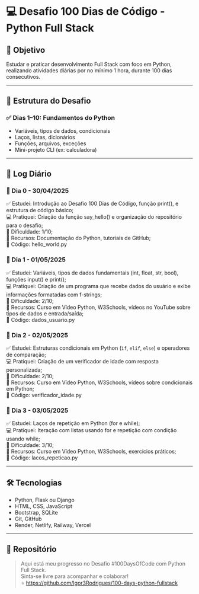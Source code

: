 # 💻 Desafio 100 Dias de Código - Python Full Stack

## 🎯 Objetivo

Estudar e praticar desenvolvimento Full Stack com foco em Python, realizando atividades diárias por no mínimo 1 hora, durante 100 dias consecutivos.

---

## 📅 Estrutura do Desafio

### ✅ Dias 1–10: Fundamentos do Python

- Variáveis, tipos de dados, condicionais
- Laços, listas, dicionários
- Funções, arquivos, exceções
- Mini-projeto CLI (ex: calculadora)

---

## 📝 Log Diário

### 📅 Dia 0 - 30/04/2025

✅ Estudei: Introdução ao Desafio 100 Dias de Código, função print(), e estrutura de código básico;<br>
💻 Pratiquei: Criação da função say_hello() e organização do repositório para o desafio;<br>
🧠 Dificuldade: 1/10;<br>
📘 Recursos: Documentação do Python, tutoriais de GitHub;<br>
📂 Código: hello_world.py

### 📅 Dia 1 - 01/05/2025

✅ Estudei: Variáveis, tipos de dados fundamentais (int, float, str, bool), funções input() e print();<br>
💻 Pratiquei: Criação de um programa que recebe dados do usuário e exibe informações formatadas com f-strings;<br>
🧠 Dificuldade: 2/10;<br>
📘 Recursos: Curso em Vídeo Python, W3Schools, vídeos no YouTube sobre tipos de dados e entrada/saída;<br>
📂 Código: dados_usuario.py

### 📅 Dia 2 - 02/05/2025 
 
✅ Estudei: Estruturas condicionais em Python (`if`, `elif`, `else`) e operadores de comparação;<br>
💻 Pratiquei: Criação de um verificador de idade com resposta personalizada;<br>
🧠 Dificuldade: 2/10;<br>
📘 Recursos: Curso em Vídeo Python, W3Schools, vídeos sobre condicionais em Python;  
📂 Código: verificador_idade.py  

### 📅 Dia 3 - 03/05/2025
 
✅ Estudei: Laços de repetição em Python (for e while);<br>
💻 Pratiquei: Iteração com listas usando for e repetição com condição usando while; <br>
🧠 Dificuldade: 3/10; <br>
📘 Recursos: Curso em Vídeo Python, W3Schools, exercícios práticos;  
📂 Código: lacos_repeticao.py  

---

## 🛠️ Tecnologias

- Python, Flask ou Django
- HTML, CSS, JavaScript
- Bootstrap, SQLite
- Git, GitHub
- Render, Netlify, Railway, Vercel

---

## 🚀 Repositório

> Aqui está meu progresso no Desafio #100DaysOfCode com Python Full Stack.  
> Sinta-se livre para acompanhar e colaborar!  
> ⭐️ https://github.com/Igor3Rodrigues/100-days-python-fullstack
